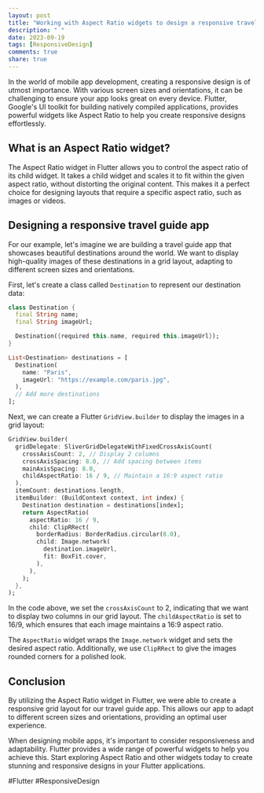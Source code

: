 ```yaml
---
layout: post
title: "Working with Aspect Ratio widgets to design a responsive travel guide app in Flutter"
description: " "
date: 2023-09-19
tags: [ResponsiveDesign]
comments: true
share: true
---
```

    
In the world of mobile app development, creating a responsive design is of utmost importance. With various screen sizes and orientations, it can be challenging to ensure your app looks great on every device. Flutter, Google's UI toolkit for building natively compiled applications, provides powerful widgets like Aspect Ratio to help you create responsive designs effortlessly.

## What is an Aspect Ratio widget?

The Aspect Ratio widget in Flutter allows you to control the aspect ratio of its child widget. It takes a child widget and scales it to fit within the given aspect ratio, without distorting the original content. This makes it a perfect choice for designing layouts that require a specific aspect ratio, such as images or videos.

## Designing a responsive travel guide app

For our example, let's imagine we are building a travel guide app that showcases beautiful destinations around the world. We want to display high-quality images of these destinations in a grid layout, adapting to different screen sizes and orientations.

First, let's create a class called `Destination` to represent our destination data:

```dart
class Destination {
  final String name;
  final String imageUrl;

  Destination({required this.name, required this.imageUrl});
}

List<Destination> destinations = [
  Destination(
    name: "Paris",
    imageUrl: "https://example.com/paris.jpg",
  ),
  // Add more destinations
];
```

Next, we can create a Flutter `GridView.builder` to display the images in a grid layout:

```dart
GridView.builder(
  gridDelegate: SliverGridDelegateWithFixedCrossAxisCount(
    crossAxisCount: 2, // Display 2 columns
    crossAxisSpacing: 8.0, // Add spacing between items
    mainAxisSpacing: 8.0,
    childAspectRatio: 16 / 9, // Maintain a 16:9 aspect ratio
  ),
  itemCount: destinations.length,
  itemBuilder: (BuildContext context, int index) {
    Destination destination = destinations[index];
    return AspectRatio(
      aspectRatio: 16 / 9,
      child: ClipRRect(
        borderRadius: BorderRadius.circular(8.0),
        child: Image.network(
          destination.imageUrl,
          fit: BoxFit.cover,
        ),
      ),
    );
  },
);
```

In the code above, we set the `crossAxisCount` to 2, indicating that we want to display two columns in our grid layout. The `childAspectRatio` is set to 16/9, which ensures that each image maintains a 16:9 aspect ratio.

The `AspectRatio` widget wraps the `Image.network` widget and sets the desired aspect ratio. Additionally, we use `ClipRRect` to give the images rounded corners for a polished look.

## Conclusion

By utilizing the Aspect Ratio widget in Flutter, we were able to create a responsive grid layout for our travel guide app. This allows our app to adapt to different screen sizes and orientations, providing an optimal user experience.

When designing mobile apps, it's important to consider responsiveness and adaptability. Flutter provides a wide range of powerful widgets to help you achieve this. Start exploring Aspect Ratio and other widgets today to create stunning and responsive designs in your Flutter applications.

\#Flutter #ResponsiveDesign